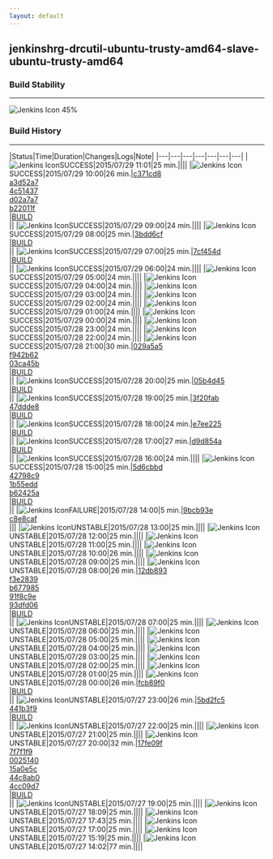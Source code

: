 ```yaml
---
layout: default
---
```

## jenkinshrg-drcutil-ubuntu-trusty-amd64-slave-ubuntu-trusty-amd64
### Build Stability
___
![Jenkins Icon](http://jenkinshrg.github.io/images/48x48/health-40to59.png)
45%
  
### Build History
___
|Status|Time|Duration|Changes|Logs|Note|
|---|---|---|---|---|---|---|
|![Jenkins Icon](http://jenkinshrg.github.io/images/24x24/blue.png)SUCCESS|2015/07/29 11:01|25 min.||||
|![Jenkins Icon](http://jenkinshrg.github.io/images/24x24/blue.png)SUCCESS|2015/07/29 10:00|26 min.|[c371cd8](https://github.com/jrl-umi3218/hrpsys-humanoid/commit/c371cd8aaef4b9eb1d705ee19831ed3e9b955381)<br>[a3d52a7](https://github.com/jrl-umi3218/hrpsys-humanoid/commit/a3d52a7ca0a607caeca1b578d9b5a6456c6836a1)<br>[4c51437](https://github.com/jrl-umi3218/hrpsys-humanoid/commit/4c51437c699324e0c90dc68b5d128dfb5186489c)<br>[d02a7a7](https://github.com/jrl-umi3218/hrpsys-humanoid/commit/d02a7a733b78ba23f1adce96fa5a127de889fa18)<br>[b22011f](https://github.com/jrl-umi3218/hrpsys-humanoid/commit/b22011f93cb8d4a3de621a7fb407e4ac9f048173)<br>|[BUILD](https://drive.google.com/file/d/0B54sHwaxmuM4aUtNTlVwV0dwN0E/view?usp=drivesdk)<br>||
|![Jenkins Icon](http://jenkinshrg.github.io/images/24x24/blue.png)SUCCESS|2015/07/29 09:00|24 min.||||
|![Jenkins Icon](http://jenkinshrg.github.io/images/24x24/blue.png)SUCCESS|2015/07/29 08:00|25 min.|[3bdd6cf](https://github.com/fkanehiro/hrpsys-base/commit/3bdd6cf136c94f5fdc0bfad29b85f208db96eba9)<br>|[BUILD](https://drive.google.com/file/d/0B54sHwaxmuM4aS0xS2dYT3plWk0/view?usp=drivesdk)<br>||
|![Jenkins Icon](http://jenkinshrg.github.io/images/24x24/blue.png)SUCCESS|2015/07/29 07:00|25 min.|[7cf454d](https://github.com/fkanehiro/hrpsys-base/commit/7cf454d39cd7f108c394604e1dc833f02b636d7f)<br>|[BUILD](https://drive.google.com/file/d/0B54sHwaxmuM4bkpOSi1NdXpLbmc/view?usp=drivesdk)<br>||
|![Jenkins Icon](http://jenkinshrg.github.io/images/24x24/blue.png)SUCCESS|2015/07/29 06:00|24 min.||||
|![Jenkins Icon](http://jenkinshrg.github.io/images/24x24/blue.png)SUCCESS|2015/07/29 05:00|24 min.||||
|![Jenkins Icon](http://jenkinshrg.github.io/images/24x24/blue.png)SUCCESS|2015/07/29 04:00|24 min.||||
|![Jenkins Icon](http://jenkinshrg.github.io/images/24x24/blue.png)SUCCESS|2015/07/29 03:00|24 min.||||
|![Jenkins Icon](http://jenkinshrg.github.io/images/24x24/blue.png)SUCCESS|2015/07/29 02:00|24 min.||||
|![Jenkins Icon](http://jenkinshrg.github.io/images/24x24/blue.png)SUCCESS|2015/07/29 01:00|24 min.||||
|![Jenkins Icon](http://jenkinshrg.github.io/images/24x24/blue.png)SUCCESS|2015/07/29 00:00|24 min.||||
|![Jenkins Icon](http://jenkinshrg.github.io/images/24x24/blue.png)SUCCESS|2015/07/28 23:00|24 min.||||
|![Jenkins Icon](http://jenkinshrg.github.io/images/24x24/blue.png)SUCCESS|2015/07/28 22:00|24 min.||||
|![Jenkins Icon](http://jenkinshrg.github.io/images/24x24/blue.png)SUCCESS|2015/07/28 21:00|30 min.|[029a5a5](https://github.com/jrl-umi3218/hmc2/commit/029a5a50cb83e3e3253fb0e332be037ad4fe4984)<br>[f942b62](https://github.com/jrl-umi3218/hrpsys-humanoid/commit/f942b622993b4ba9755beb79060b2fc2531321c4)<br>[03ca45b](https://github.com/jrl-umi3218/hrpsys-humanoid/commit/03ca45b16da9ba6aea88cf8fd51b8f87267fdc1a)<br>|[BUILD](https://drive.google.com/file/d/0B54sHwaxmuM4ZFlMYmg1bXZrMUU/view?usp=drivesdk)<br>||
|![Jenkins Icon](http://jenkinshrg.github.io/images/24x24/blue.png)SUCCESS|2015/07/28 20:00|25 min.|[05b4d45](https://github.com/jrl-umi3218/hrpsys-humanoid/commit/05b4d4535ba3d516e91c44a5c09686c99375b040)<br>|[BUILD](https://drive.google.com/file/d/0B54sHwaxmuM4MjNia0ZOSjgtUFk/view?usp=drivesdk)<br>||
|![Jenkins Icon](http://jenkinshrg.github.io/images/24x24/blue.png)SUCCESS|2015/07/28 19:00|25 min.|[3f20fab](https://github.com/fkanehiro/hrpsys-base/commit/3f20fab8feda6709cc9068cd3d921aa07b5b6c12)<br>[47ddde8](https://github.com/jrl-umi3218/hrpsys-humanoid/commit/47ddde8db2d067922ffbcc1ade298da41aaa2eb3)<br>|[BUILD](https://drive.google.com/file/d/0B54sHwaxmuM4VDdYY0pBaUdaRnc/view?usp=drivesdk)<br>||
|![Jenkins Icon](http://jenkinshrg.github.io/images/24x24/blue.png)SUCCESS|2015/07/28 18:00|24 min.|[e7ee225](https://github.com/jrl-umi3218/hrpsys-humanoid/commit/e7ee22562be9cda2487f0da69c015f4f1d38a76a)<br>|[BUILD](https://drive.google.com/file/d/0B54sHwaxmuM4SFV6aEdGUWwtNm8/view?usp=drivesdk)<br>||
|![Jenkins Icon](http://jenkinshrg.github.io/images/24x24/blue.png)SUCCESS|2015/07/28 17:00|27 min.|[d9d854a](https://github.com/jrl-umi3218/hrp2-drc/commit/d9d854a7f05532f048643fb2786e38eb3077ee97)<br>|[BUILD](https://drive.google.com/file/d/0B54sHwaxmuM4MDRUU0dsY2lWdDQ/view?usp=drivesdk)<br>||
|![Jenkins Icon](http://jenkinshrg.github.io/images/24x24/blue.png)SUCCESS|2015/07/28 16:00|24 min.||||
|![Jenkins Icon](http://jenkinshrg.github.io/images/24x24/blue.png)SUCCESS|2015/07/28 15:00|25 min.|[5d6cbbd](https://github.com/jrl-umi3218/hmc2/commit/5d6cbbdb796c14c0f5c6adfeb129a07bd3930733)<br>[42798c9](https://github.com/jrl-umi3218/hmc2/commit/42798c9973a33cb500910bf0a410e8a74516a488)<br>[1b55edd](https://github.com/jrl-umi3218/hrpsys-humanoid/commit/1b55edd17ef06dc36fab668b6b87665b6becd8f7)<br>[b62425a](https://github.com/jrl-umi3218/hrpsys-humanoid/commit/b62425a4244bf5210d5818ff4e4012592f79bb28)<br>|[BUILD](https://drive.google.com/file/d/0B54sHwaxmuM4V2FYRG4tLTBuYlE/view?usp=drivesdk)<br>||
|![Jenkins Icon](http://jenkinshrg.github.io/images/24x24/red.png)FAILURE|2015/07/28 14:00|5 min.|[9bcb93e](https://github.com/jrl-umi3218/hmc2/commit/9bcb93e10c6c29f8bea862f4d8c07d999bfe29aa)<br>[c8e8caf](https://github.com/jrl-umi3218/hrpsys-humanoid/commit/c8e8caf0fc1dc0a7dcf6c4f404da13720fd63de2)<br>|||
|![Jenkins Icon](http://jenkinshrg.github.io/images/24x24/yellow.png)UNSTABLE|2015/07/28 13:00|25 min.||||
|![Jenkins Icon](http://jenkinshrg.github.io/images/24x24/yellow.png)UNSTABLE|2015/07/28 12:00|25 min.||||
|![Jenkins Icon](http://jenkinshrg.github.io/images/24x24/yellow.png)UNSTABLE|2015/07/28 11:00|25 min.||||
|![Jenkins Icon](http://jenkinshrg.github.io/images/24x24/yellow.png)UNSTABLE|2015/07/28 10:00|26 min.||||
|![Jenkins Icon](http://jenkinshrg.github.io/images/24x24/yellow.png)UNSTABLE|2015/07/28 09:00|25 min.||||
|![Jenkins Icon](http://jenkinshrg.github.io/images/24x24/yellow.png)UNSTABLE|2015/07/28 08:00|26 min.|[12db893](https://github.com/fkanehiro/hrpsys-base/commit/12db893d2cd67e84bf98f1843ecbfcdc81e4f2a3)<br>[f3e2839](https://github.com/fkanehiro/hrpsys-base/commit/f3e2839cac5291c07f44a0e239ee3cc8d8ef4fef)<br>[b677985](https://github.com/fkanehiro/hrpsys-base/commit/b677985b388b747fcdbde285f441ca0c8ecb0f81)<br>[91f8c9e](https://github.com/fkanehiro/hrpsys-base/commit/91f8c9eb34fa013ec73d3fe58c93da85937a873d)<br>[93dfd06](https://github.com/fkanehiro/hrpsys-base/commit/93dfd065a03424f30166cfe24731b603caa8fe6f)<br>|[BUILD](https://drive.google.com/file/d/0B54sHwaxmuM4dEtfUERPQzRLVGM/view?usp=drivesdk)<br>||
|![Jenkins Icon](http://jenkinshrg.github.io/images/24x24/yellow.png)UNSTABLE|2015/07/28 07:00|25 min.||||
|![Jenkins Icon](http://jenkinshrg.github.io/images/24x24/yellow.png)UNSTABLE|2015/07/28 06:00|25 min.||||
|![Jenkins Icon](http://jenkinshrg.github.io/images/24x24/yellow.png)UNSTABLE|2015/07/28 05:00|25 min.||||
|![Jenkins Icon](http://jenkinshrg.github.io/images/24x24/yellow.png)UNSTABLE|2015/07/28 04:00|25 min.||||
|![Jenkins Icon](http://jenkinshrg.github.io/images/24x24/yellow.png)UNSTABLE|2015/07/28 03:00|25 min.||||
|![Jenkins Icon](http://jenkinshrg.github.io/images/24x24/yellow.png)UNSTABLE|2015/07/28 02:00|25 min.||||
|![Jenkins Icon](http://jenkinshrg.github.io/images/24x24/yellow.png)UNSTABLE|2015/07/28 01:00|25 min.||||
|![Jenkins Icon](http://jenkinshrg.github.io/images/24x24/yellow.png)UNSTABLE|2015/07/28 00:00|26 min.|[fcb89f0](https://github.com/jrl-umi3218/hmc2/commit/fcb89f0a08fd431cf55bcce835744ea569c92614)<br>|[BUILD](https://drive.google.com/file/d/0B54sHwaxmuM4TkZmYlo3NnVRLVE/view?usp=drivesdk)<br>||
|![Jenkins Icon](http://jenkinshrg.github.io/images/24x24/yellow.png)UNSTABLE|2015/07/27 23:00|26 min.|[5bd2fc5](https://github.com/fkanehiro/hrpsys-base/commit/5bd2fc5c4207936be7fb08460a2597bef6c006b5)<br>[441b3f9](https://github.com/fkanehiro/hrpsys-base/commit/441b3f98270d7a15caff7ea601c1e12e2c720ba6)<br>|[BUILD](https://drive.google.com/file/d/0B54sHwaxmuM4YXAtRXJ0TElvNE0/view?usp=drivesdk)<br>||
|![Jenkins Icon](http://jenkinshrg.github.io/images/24x24/yellow.png)UNSTABLE|2015/07/27 22:00|25 min.||||
|![Jenkins Icon](http://jenkinshrg.github.io/images/24x24/yellow.png)UNSTABLE|2015/07/27 21:00|25 min.||||
|![Jenkins Icon](http://jenkinshrg.github.io/images/24x24/yellow.png)UNSTABLE|2015/07/27 20:00|32 min.|[17fe09f](https://github.com/jrl-umi3218/hmc2/commit/17fe09f03d1d4b2a133c2b6c50e260e45102acb8)<br>[7f7f1f9](https://github.com/jrl-umi3218/hmc2/commit/7f7f1f9fe3d11298d0bee7d13890d08e95068351)<br>[0025140](https://github.com/jrl-umi3218/hmc2/commit/00251405849da1831c10d07cbdc9fa8457861535)<br>[15a0e5c](https://github.com/jrl-umi3218/hmc2/commit/15a0e5c06a1b1df038bc340901c8ac7e5f32234c)<br>[44c8ab0](https://github.com/jrl-umi3218/hrpsys-humanoid/commit/44c8ab0fed9803a5230416832d6d587e21f48abb)<br>[4cc09d7](https://github.com/jrl-umi3218/hrpsys-humanoid/commit/4cc09d7c17e09908f4d7d6bfacc8835e6bdcd5c8)<br>|[BUILD](https://drive.google.com/file/d/0B54sHwaxmuM4TFg0RXRkRFh1b2c/view?usp=drivesdk)<br>||
|![Jenkins Icon](http://jenkinshrg.github.io/images/24x24/yellow.png)UNSTABLE|2015/07/27 19:00|25 min.||||
|![Jenkins Icon](http://jenkinshrg.github.io/images/24x24/yellow.png)UNSTABLE|2015/07/27 18:09|25 min.||||
|![Jenkins Icon](http://jenkinshrg.github.io/images/24x24/yellow.png)UNSTABLE|2015/07/27 17:43|25 min.||||
|![Jenkins Icon](http://jenkinshrg.github.io/images/24x24/yellow.png)UNSTABLE|2015/07/27 17:00|25 min.||||
|![Jenkins Icon](http://jenkinshrg.github.io/images/24x24/yellow.png)UNSTABLE|2015/07/27 15:19|25 min.||||
|![Jenkins Icon](http://jenkinshrg.github.io/images/24x24/yellow.png)UNSTABLE|2015/07/27 14:02|77 min.||||
